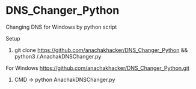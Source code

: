 # DNS_Changer_Python
Changing DNS for Windows by python script

Setup
1. git clone https://github.com/anachakhacker/DNS_Changer_Python && python3 /.AnachakDNSChanger.py

For Windows https://github.com/anachakhacker/DNS_Changer_Python.git
1. CMD -> python AnachakDNSChanger.py
